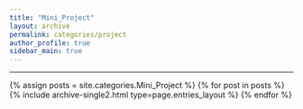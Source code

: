 ```yaml
---
title: "Mini_Project"
layout: archive
permalink: categories/project
author_profile: true
sidebar_main: true
---
```


<!-- 공백이 포함되어 있는 카테고리 이름의 경우 site.categories['a b c'] 이런식으로! -->

***

{% assign posts = site.categories.Mini_Project %}
{% for post in posts %} {% include archive-single2.html type=page.entries_layout %} {% endfor %}
